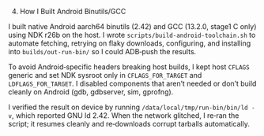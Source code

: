 04. How I Built Android Binutils/GCC

I built native Android aarch64 binutils (2.42) and GCC (13.2.0, stage1 C only) using NDK r26b on the host. I wrote `scripts/build-android-toolchain.sh` to automate fetching, retrying on flaky downloads, configuring, and installing into `builds/out-run-bin/` so I could ADB‑push the results.

To avoid Android‑specific headers breaking host builds, I kept host `CFLAGS` generic and set NDK sysroot only in `CFLAGS_FOR_TARGET` and `LDFLAGS_FOR_TARGET`. I disabled components that aren’t needed or don’t build cleanly on Android (gdb, gdbserver, sim, gprofng).

I verified the result on device by running `/data/local/tmp/run-bin/bin/ld -v`, which reported GNU ld 2.42. When the network glitched, I re‑ran the script; it resumes cleanly and re‑downloads corrupt tarballs automatically.


